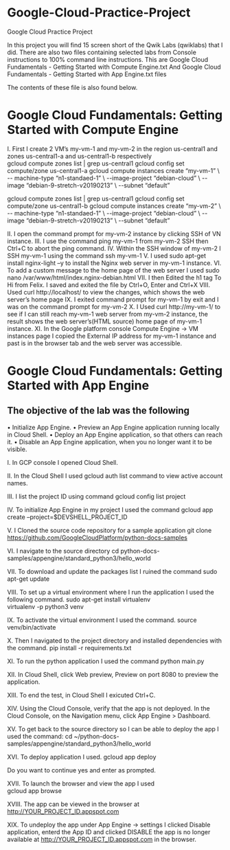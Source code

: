 # Google-Cloud-Practice-Project
Google Cloud Practice Project


In this project you will find 15 screen short of the Qwik Labs (qwiklabs) that I did.
There are also two files containing selected labs from Console instructions to 100% command line instructions.
This are Google Cloud Fundamentals - Getting Started with Compute Engine.txt 
And Google Cloud Fundamentals - Getting Started with App Engine.txt files

The contents of these file is also found below.




# Google Cloud Fundamentals: Getting Started with Compute Engine
I.	First I create 2 VM’s my-vm-1 and my-vm-2 in the region us-central1 and zones us-central1-a and us-central1-b respectively <br>
gcloud compute zones list | grep us-central1
gcloud config set compute/zone us-central1-a
gcloud compute  instances create “my-vm-1” \ -- machine-type “n1-standaed-1” \ --image-project “debian-cloud” \ --image “debian-9-stretch-v20190213” \ --subnet “default” 

gcloud compute zones list | grep us-central1
gcloud config set compute/zone us-central1-b 
gcloud compute  instances create “my-vm-2” \ -- machine-type “n1-standaed-1” \ --image-project “debian-cloud” \ --image “debian-9-stretch-v20190213” \ --subnet “default” 

II.	I open the command prompt for my-vm-2 instance by clicking SSH of VN instance.
III.	I use the command ping my-vm-1 from my-vm-2 SSH then Ctrl+C to abort the ping command.
IV.	Within the SSH window of my-vm-2 I SSH my-vm-1 using the command ssh my-vm-1
V.	I used sudo apt-get install nginx-light –y to install the Nginx web server in my-vm-1 instance.
VI.	To add a custom message to the home page of the web server I used sudo nano /var/www/html/index.nginx-debian.html
VII.	I then Edited the h1 tag To Hi from Felix. I saved and exited the file by  Ctrl+O, Enter and Ctrl+X
VIII.	Used curl http://localhost/ to view the changes, which shows the web server’s home page
IX.	I exited command prompt for my-vm-1 by exit and I was on the command prompt for my-vm-2 
X.	I Used curl http://my-vm-1/ to see if I can still reach my-vm-1 web server from my-vm-2 instance, the result shows the web server’s(HTML source) home page of my-vm-1 instance.
XI.	In the Google platform console Compute Engine -> VM instances page I copied the External IP address for my-vm-1 instance and past is in the browser tab and the web server was accessible. 


# Google Cloud Fundamentals: Getting Started with App Engine

## The objective of the lab was the following
•	Initialize App Engine.
•	Preview an App Engine application running locally in Cloud Shell.
•	Deploy an App Engine application, so that others can reach it.
•	Disable an App Engine application, when you no longer want it to be visible.

I.	In GCP console I opened Cloud Shell.

II.	In the Cloud Shell I used gcloud auth list command to view active account names.

III.	I list the project ID using command gcloud config list project 

IV.	To initialize App Engine in my project I used the command                                                           gcloud app create –project=$DEVSHELL_PROJECT_ID

V.	I Cloned the source code repository for a sample application                                                               git clone https://github.com/GoogleCloudPlatform/python-docs-samples

VI.	I navigate to the source directory                                                                                                                cd python-docs-samples/appengine/standard_python3/hello_world

VII.	To download and update the packages list I ruined the command                                                 sudo apt-get update

VIII.	To set up a virtual environment where I run the application I used the following command.                                                           sudo apt-get install virtualenv                                
virtualenv -p python3 venv

IX.	To activate the virtual environment I used the command.
source venv/bin/activate

X.	Then I navigated to the project directory and installed dependencies with the command.
pip install  -r requirements.txt

XI.	To run the python application I used the command
python main.py

XII.	In Cloud Shell, click Web preview, Preview on port 8080 to preview the application.

XIII.	To end the test, in Cloud Shell I exicuted Ctrl+C.

XIV.	Using the Cloud Console, verify that the app is not deployed. In the Cloud Console, on the Navigation menu, click App Engine > Dashboard.

XV.	To get back to the source directory so I can be able to deploy the app I used the command:
cd ~/python-docs-samples/appengine/standard_python3/hello_world

XVI.	To deploy application I used.                                                                                                                gcloud app deploy 

Do you want to continue yes and enter as prompted.

XVII.	To launch the browser and view the app I used                                                                                  
gcloud app browse


XVIII.	The app can be viewed in the browser at                                     http://YOUR_PROJECT_ID.appspot.com

XIX.	To undeploy the app under App Engine -> settings I clicked Disable application, enterd the App ID and clicked DISABLE the app is no longer available at http://YOUR_PROJECT_ID.appspot.com in the browser.


